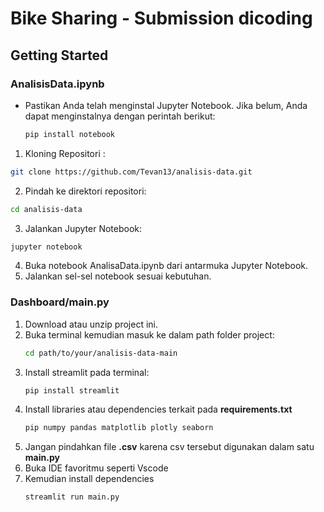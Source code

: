# Bike Sharing - Submission dicoding

## Getting Started

### **AnalisisData.ipynb**
- Pastikan Anda telah menginstal Jupyter Notebook. Jika belum, Anda dapat menginstalnya dengan perintah berikut:

  ```bash
  pip install notebook
  ```
1. Kloning Repositori :
```bash
git clone https://github.com/Tevan13/analisis-data.git
```
2. Pindah ke direktori repositori:
```bash
cd analisis-data
```
3. Jalankan Jupyter Notebook:
```bash
jupyter notebook
```
4. Buka notebook AnalisaData.ipynb dari antarmuka Jupyter Notebook.
5. Jalankan sel-sel notebook sesuai kebutuhan.

### **Dashboard/main.py**
1. Download atau unzip project ini.
2. Buka terminal kemudian masuk ke dalam path folder project:
   ```bash
   cd path/to/your/analisis-data-main
   ```
4. Install streamlit pada terminal:
   ```bash
   pip install streamlit
   ```
5. Install libraries atau dependencies terkait pada **requirements.txt**
   ```bash
   pip numpy pandas matplotlib plotly seaborn
   ```
7. Jangan pindahkan file **.csv** karena csv tersebut digunakan dalam satu **main.py**
8. Buka IDE favoritmu seperti Vscode
9. Kemudian install dependencies
   ```bash
   streamlit run main.py
   ```
